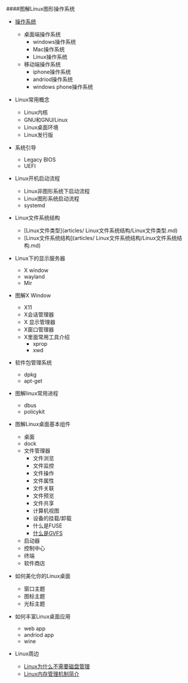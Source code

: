 ####图解Linux图形操作系统

+ [操作系统](articles/操作系统/操作系统.md)
	+ 桌面端操作系统
	   + windows操作系统
	   + Mac操作系统
	   + Linux操作系统
	+ 移动端操作系统
		+ iphone操作系统
	    + andriod操作系统
	    + windows phone操作系统

+ Linux常用概念
	+ Linux内核
	+ GNU和GNU/Linux
	+ Linux桌面环境
	+ Linux发行版

+ 系统引导
	+ Legacy BIOS
	+ UEFI

+ Linux开机启动流程
	+ Linux非图形系统下启动流程
	+ Linux图形系统启动流程
	+ systemd
+ Linux文件系统结构
	+ [Linux文件类型](articles/ Linux文件系统结构/Linux文件类型.md)
	+ [Linux文件系统结构](articles/ Linux文件系统结构/Linux文件系统结构.md)
+ Linux下的显示服务器
	+ X window
	+ wayland
	+ Mir
+ 图解X Window
	+ X11 
	+ X会话管理器
	+ X 显示管理器
	+  X窗口管理器
	+  X里面常用工具介绍
		+ xprop
		+ xwd

+ 软件包管理系统
	+ dpkg
	+ apt-get 
+ 图解linux常用进程
	+ dbus
	+ policykit


+ 图解Linux桌面基本组件
	+ 桌面
	+ dock
	+ 文件管理器
		+ 文件浏览
		+ 文件监控
		+ 文件操作
		+ 文件属性
		+ 文件关联
		+ 文件预览
		+ 文件共享
		+ 计算机视图
		+ 设备的挂载/卸载
		+ 什么是FUSE
		+ [什么是GVFS](articles/图解Linux桌面基本组件/文件管理器/什么是GVFS.md)
	+ 启动器
	+ 控制中心
	+ 终端
	+ 软件商店

+ 如何美化你的Linux桌面
	+ 窗口主题
	+ 图标主题
	+ 光标主题

+ 如何丰富Linux桌面应用
	+ web app
	+ andriod app
	+ wine
+ Linux周边
	+ [Linux为什么不需要磁盘管理](articles/Linux周边/Linux为什么不需要磁盘管理.md)
	+ [Linux内存管理机制简介](articles/Linux周边/Linux内存管理机制简介.md)